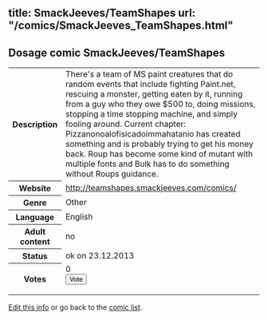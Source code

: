 title: SmackJeeves/TeamShapes
url: "/comics/SmackJeeves_TeamShapes.html"
---
Dosage comic SmackJeeves/TeamShapes
-----------------------------------------

<p id="msg"></p>
<script type="text/javascript">
if (window.location.search === '?edit_info_mail=sent_ok') {
  var elem = document.getElementById("msg");
  elem.innerHTML = 'Edited information sucessfully sent for review, which is usually done daily. Thanks!';
  elem.className = 'ok';
}
</script>
<table class="comicinfo">
<tr>
<th>Description</th><td>There's a team of MS paint creatures that do random events that include fighting Paint.net, rescuing a monster, getting eaten by it, running from a guy who they owe $500 to, doing missions, stopping a time stopping machine, and simply fooling around. Current chapter: Pizzanonoalofisicadoimmahatanio has created something and is probably trying to get his money back. Roup has become some kind of mutant with multiple fonts and Bulk has to do something without Roups guidance.</td>
</tr>
<tr>
<th>Website</th><td><a href="http://teamshapes.smackjeeves.com/comics/">http://teamshapes.smackjeeves.com/comics/</a></td>
</tr>
<tr>
<th>Genre</th><td>Other</td>
</tr>
<tr>
<th>Language</th><td>English</td>
</tr>
<tr>
<th>Adult content</th><td>no</td>
</tr>
<tr>
<th>Status</th><td>ok on 23.12.2013</td>
</tr>
<tr>
<th>Votes</th><td>0
<form action="http://gaecounter.appspot.com/count/" method="POST">
<input name="name" type="hidden" value="SmackJeeves_TeamShapes"/>
<input name="uid" type="hidden" id="voteuid" value=""/>
<input type="submit" value="Vote"/>
</form>
</td>
</tr>
</table>
<script type="text/javascript">
var ua = navigator.userAgent;
document.getElementById("voteuid").value = ua.replace(/[^a-zA-Z0-9\._:]/g , "_");;
</script>

[Edit this info](SmackJeeves_TeamShapes_edit.html) or go back to the [comic list](../comic-index.html).

